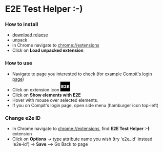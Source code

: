 # E2E Test Helper :-)


### How to install

* [download relaese](https://github.com/danduh/e2e-ids-finder/releases)
* unpack
* in Chrome navigate to [chrome://extensions](chrome://extensions)
* Click on **Load unpacked extension**


### How to use

* Navigate to page you interested to check (for example [Compit's login page](https://app.compit.com))
* Click on extension icon ![alt text](src/assets/icon-32.png "Extension Icon")
* Click on **Show elements with E2E**
* Hover with mouse over selected elements.
* If you on Compit's login page, open side menu (hamburger icon top-left)


### Change e2e ID

* In Chrome navigate to [chrome://extensions](chrome://extensions), find **E2E Test Helper :-)** extension
* Click on **Options** -> type attribute name you wish (try 'e2e_id' instead 'e2e-id')  -> **Save** --> Go Back to page


